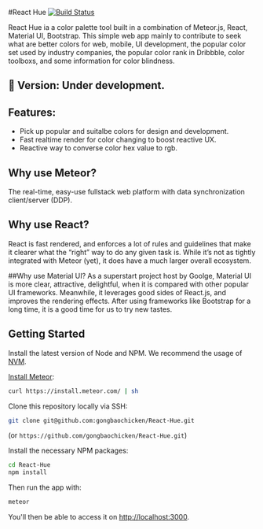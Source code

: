 #React Hue
[![Build Status](https://travis-ci.org/gongbaochicken/React-Hue.svg?branch=master)](https://travis-ci.org/gongbaochicken/React-Hue) 

React Hue ia a color palette tool built in a combination of Meteor.js, React, Material UI, Bootstrap. This simple web app mainly to contribute to seek what are better colors for web, mobile, UI development, the popular color set used by industry companies, the popular color rank in Dribbble, color toolboxs, and some information for color blindness.

## :memo: Version: Under development.
## Features:
 - Pick up popular and suitalbe colors for design and development.
 - Fast realtime render for color changing to boost reactive UX.
 - Reactive way to converse color hex value to rgb.

## Why use Meteor?
The real-time, easy-use fullstack web platform with data synchronization client/server (DDP).

## Why use React?
React is fast rendered, and enforces a lot of rules and guidelines that make it clearer what the “right” way to do any given task is. While it’s not as tightly integrated with Meteor (yet), it does have a much larger overall ecosystem.

##Why use Material UI?
As a superstart project host by Goolge, Material UI is more clear, attractive, delightful, when it is compared with other popular UI frameworks. Meanwhile, it leverages good sides of React.js, and improves the rendering effects. After using frameworks like Bootstrap for a long time, it is a good time for us to try new tastes.

## Getting Started

Install the latest version of Node and NPM. We recommend the usage of [NVM](http://nvm.sh).

[Install Meteor](https://www.meteor.com/install):

```sh
curl https://install.meteor.com/ | sh
```

Clone this repository locally via SSH:

```sh
git clone git@github.com:gongbaochicken/React-Hue.git
```

(or `https://github.com/gongbaochicken/React-Hue.git`)

Install the necessary NPM packages:

```sh
cd React-Hue
npm install
```

Then run the app with:

```sh
meteor
```

You'll then be able to access it on [http://localhost:3000](http://localhost:3000).
